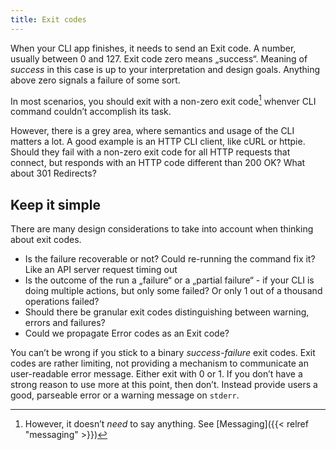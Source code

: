 ```yaml
---
title: Exit codes
---
```


When your CLI app finishes, it needs to send an Exit code. A number, usually between 0 and 127. Exit code zero means „success“. Meaning of _success_ in this case is up to your interpretation and design goals. Anything above zero signals a failure of some sort.

<!--more-->

In most scenarios, you should exit with a non-zero exit code[^1] whenver CLI command couldn’t accomplish its task.

However, there is a grey area, where semantics and usage of the CLI matters a lot. A good example is an HTTP CLI client, like cURL or httpie. Should they fail with a non-zero exit code for all HTTP requests that connect, but responds with an HTTP code different than 200 OK? What about 301 Redirects?

## Keep it simple

There are many design considerations to take into account when thinking about exit codes.

- Is the failure recoverable or not? Could re-running the command fix it? Like an API server request timing out
- Is the outcome of the run a „failure“ or a „partial failure“ - if your CLI is doing multiple actions, but only some failed? Or only 1 out of a thousand operations failed?
- Should there be granular exit codes distinguishing between warning, errors and failures?
- Could we propagate Error codes as an Exit code?

You can’t be wrong if you stick to a binary _success-failure_ exit codes. Exit codes are rather limiting, not providing a mechanism to communicate an user-readable error message. Either exit with 0 or 1. If you don’t have a strong reason to use more at this point, then don’t. Instead provide users a good, parseable error or a warning message on `stderr`.

[^1]: However, it doesn’t _need_ to say anything. See [Messaging]({{< relref "messaging" >}})
